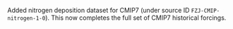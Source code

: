 Added nitrogen deposition dataset for CMIP7 (under source ID `FZJ-CMIP-nitrogen-1-0`).
This now completes the full set of CMIP7 historical forcings.
